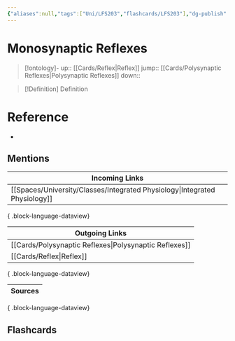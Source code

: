 ```yaml
---
{"aliases":null,"tags":["Uni/LFS203","flashcards/LFS203"],"dg-publish":true,"permalink":"/cards/monosynaptic-reflexes/","dgPassFrontmatter":true}
---
```


# Monosynaptic Reflexes

> [!ontology]-
> up:: [[Cards/Reflex\|Reflex]]
> jump:: [[Cards/Polysynaptic Reflexes\|Polysynaptic Reflexes]]
> down:: 

> [!Definition] Definition

# Reference

- 

## Mentions

| Incoming Links                                                                |
| ----------------------------------------------------------------------------- |
| [[Spaces/University/Classes/Integrated Physiology\|Integrated Physiology]] |

{ .block-language-dataview}

| Outgoing Links                                            |
| --------------------------------------------------------- |
| [[Cards/Polysynaptic Reflexes\|Polysynaptic Reflexes]] |
| [[Cards/Reflex\|Reflex]]                               |

{ .block-language-dataview}

| Sources |
| ------- |

{ .block-language-dataview}

## Flashcards